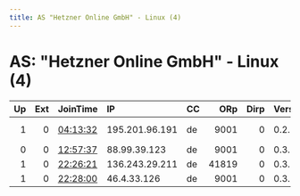 ```yaml
---
title: AS "Hetzner Online GmbH" - Linux (4)
---
```


# AS: "Hetzner Online GmbH" - Linux (4)

|   Up |   Ext | JoinTime                                                                                            | IP             | CC   |   ORp |   Dirp | Version   | Contact                   | Nickname           |   eFamMembers |
|-----:|------:|:----------------------------------------------------------------------------------------------------|:---------------|:-----|------:|-------:|:----------|:--------------------------|:-------------------|--------------:|
|    1 |     0 | [04:13:32](https://metrics.torproject.org/rs.html#details/86FD0B793A9B4FC468C29516A69DC1F9E8287010) | 195.201.96.191 | de   |  9001 |      0 | 0.2.9.16  | Lost Polygon lostpolygonm | LostPolygonNetwork |             1 |
|    0 |     0 | [12:57:37](https://metrics.torproject.org/rs.html#details/89B62B6AB8ADD7F8E2405E5F3AF5B559E480895C) | 88.99.39.123   | de   |  9001 |      0 | 0.3.3.9   | None                      | tuz                |             1 |
|    1 |     0 | [22:26:21](https://metrics.torproject.org/rs.html#details/8D8E613C876B88146C51DA49A70DC5D00423111F) | 136.243.29.211 | de   | 41819 |      0 | 0.3.3.9   | None                      | Unnamed            |             1 |
|    1 |     0 | [22:28:00](https://metrics.torproject.org/rs.html#details/1A35631F8F8412E7A30D4010E283308CDA0E1350) | 46.4.33.126    | de   |  9001 |      0 | 0.3.3.7   | None                      | hacktheplanet      |             1 |
